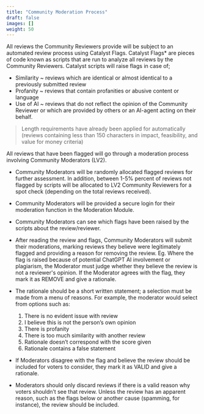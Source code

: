 ```yaml
---
title: "Community Moderation Process"
draft: false
images: []
weight: 50
---
```


All reviews the Community Reviewers provide will be subject to an automated review process using Catalyst Flags. Catalyst Flags* are pieces of code known as scripts that are run to analyze all reviews by the Community Reviewers. Catalyst scripts will raise flags in case of;

- Similarity ~ reviews which are identical or almost identical to a previously submitted review
- Profanity ~ reviews that contain profanities or abusive content or language
- Use of AI ~ reviews that do not reflect the opinion of the Community Reviewer or which are provided by others or an AI-agent acting on their behalf.

> Length requirements have already been applied for automatically (reviews containing less than 150 characters in impact, feasibility, and value for money criteria)

All reviews that have been flagged will go through a moderation process involving Community Moderators (LV2).

- Community Moderators will be randomly allocated flagged reviews for further assessment. In addition, between 1-5% percent of reviews not flagged by scripts will be allocated to LV2 Community Reviewers for a spot check (depending on the total reviews received).
- Community Moderators will be provided a secure login for their moderation function in the Moderation Module.
- Community Moderators can see which flags have been raised by the scripts about the review/reviewer.
- After reading the review and flags, Community Moderators will submit their moderations, marking reviews they believe were legitimately flagged and providing a reason for removing the review. Eg. Where the flag is raised because of potential ChatGPT AI involvement or plagiarism, the Moderator must judge whether they believe the review is not a reviewer's opinion. If the Moderator agrees with the flag, they mark it as REMOVE and give a rationale.
- The rationale should be a short written statement; a selection must be made from a menu of reasons. For example, the moderator would select from options such as:

  1. There is no evident issue with review
  2. I believe this is not the person’s own opinion
  3. There is profanity
  4. There is too much similarity with another review
  5. Rationale doesn’t correspond with the score given
  6. Rationale contains a false statement

- If Moderators disagree with the flag and believe the review should be included for voters to consider, they mark it as VALID and give a rationale.
- Moderators should only discard reviews if there is a valid reason why voters shouldn’t see that review. Unless the review has an apparent reason, such as the flags below or another cause (spamming, for instance), the review should be included.